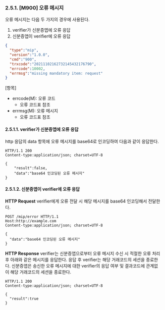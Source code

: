 ### 2.5.1. [M900] 오류 메시지

오류 메시지는 다음 두 가지의 경우에 사용된다.

1. verifier가 신분증앱에 오류 응답
2. 신분증앱이 verifier에 오류 응답


```json
{
  "type":"mip",
  "version":"1.0.0",
  "cmd":"900",
  "trxcode":"20211102162732145432176790",
  "errcode":10002,
  "errmsg":"missing mandatory item: request"
}
```

[항목]
* errcode(M): 오류 코드
    * 오류 코드표 참조
* errmsg(M): 오류 메시지
    * 오류 코드표 참조


#### 2.5.1.1. verifier가 신분증앱에 오류 응답

http 응답의 data 항목에 오류 메시지를 base64로 인코딩하여 다음과 같이 응답한다.

```http
HTTP/1.1 200
Content-type:application/json; charset=UTF-8

{
    "result":false,
    "data":"base64 인코딩된 오류 메시지"
}
```

#### 2.5.1.2. 신분증앱이 verifier에 오류 응답

**HTTP Request**
verifier에게 오류 전달 시 해당 메시지를 base64 인코딩해서 전달한다.

```http
POST /mip/error HTTP/1.1
Host:http://example.com
Content-type:application/json; charset=UTF-8

{
  "data":"base64 인코딩된 오류 메시지"
}
```

**HTTP Response**
verifier는 신분증앱으로부터 오류 메시지 수신 시 적절한 오류 처리 후 아래와 같은 메시지를 응답한다. 응답 후 verifier는 해당 거래코드의 세션을 종료한다. 신분증앱은 송신한 오류 메시지에 대한 verifier의 응답 여부 및 결과코드에 관계없이 해당 거래코드의 세션을 종료한다.

```http
HTTP/1.1 200
Content-type:application/json; charset=UTF-8

{
  "result":true
}
```

